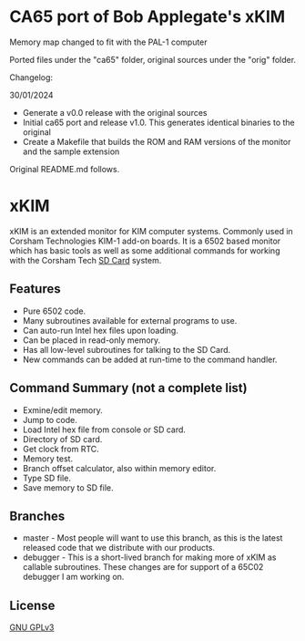 # CA65 port of Bob Applegate's xKIM

Memory map changed to fit with the PAL-1 computer

Ported files under the "ca65" folder, original sources under the "orig" folder.

Changelog:


30/01/2024

* Generate a v0.0 release with the original sources
* Initial ca65 port and release v1.0. This generates identical binaries to the original
* Create a Makefile that builds the ROM and RAM versions of the monitor and the sample extension

Original README.md follows.

# xKIM

xKIM is an extended monitor for KIM computer systems.  Commonly used in Corsham Technologies KIM-1 add-on boards.
It is a 6502 based monitor which has basic tools as well as some additional commands for working
with the Corsham Tech [SD Card](https://www.corshamtech.com/product/sd-card-system/) system.

## Features
* Pure 6502 code.
* Many subroutines available for external programs to use.
* Can auto-run Intel hex files upon loading.
* Can be placed in read-only memory.
* Has all low-level subroutines for talking to the SD Card.
* New commands can be added at run-time to the command handler.

## Command Summary (not a complete list)
* Exmine/edit memory.
* Jump to code.
* Load Intel hex file from console or SD card.
* Directory of SD card.
* Get clock from RTC.
* Memory test.
* Branch offset calculator, also within memory editor.
* Type SD file.
* Save memory to SD file.

## Branches
* master - Most people will want to use this branch, as this is the latest released code that we distribute with our products.  
* debugger - This is a short-lived branch for making more of xKIM as callable subroutines.  These changes are for support of a 65C02 debugger I am working on.

## License
[GNU GPLv3](https://choosealicense.com/licenses/gpl-3.0/)
